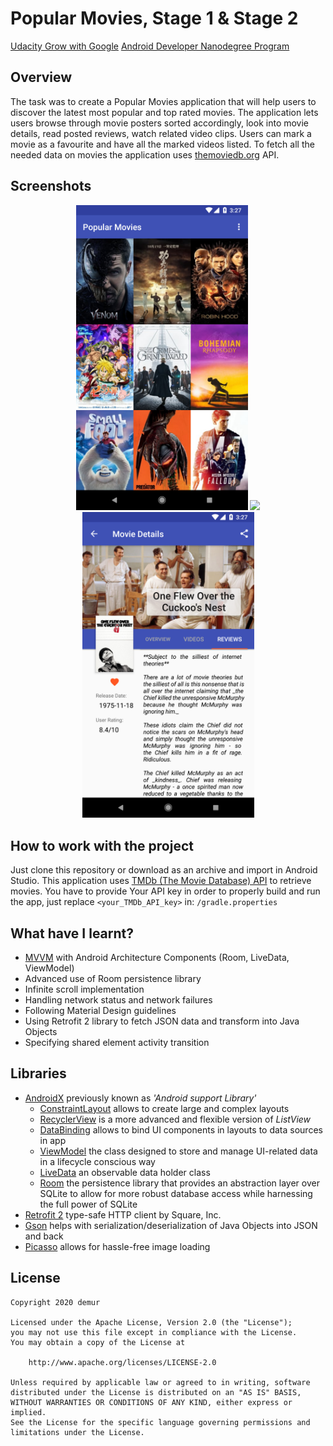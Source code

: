 # Popular Movies, Stage 1 & Stage 2
[Udacity Grow with Google](https://www.udacity.com/grow-with-google) [Android Developer Nanodegree Program](https://www.udacity.com/course/android-developer-nanodegree-by-google--nd801)

## Overview
The task was to create a Popular Movies application that will help users to discover the latest most popular and top rated movies.
The application lets users browse through movie posters sorted accordingly, look into movie details, read posted reviews, watch related video clips.
Users can mark a movie as a favourite and have all the marked videos listed.
To fetch all the needed data on movies the application uses [themoviedb.org](themoviedb.org) API.

## Screenshots
<p align="center">
    <img src="screenshots/Screenshot_1.png?raw=true" width=275 />
    <img src="screenshots/Demo.gif?raw=true" width=275 />
    <img src="screenshots/Screenshot_2.png?raw=true" width=275 />
</p>

## How to work with the project
Just clone this repository or download as an archive and import in Android Studio.
This application uses [TMDb (The Movie Database) API](https://www.themoviedb.org/documentation/api) to retrieve movies.
You have to provide Your API key in order to properly build and run the app, just replace `<your_TMDb_API_key>` in:
    ```
    /gradle.properties
    ```

## What have I learnt?
* [MVVM](https://en.wikipedia.org/wiki/Model%E2%80%93view%E2%80%93viewmodel) with Android Architecture Components (Room, LiveData, ViewModel)
* Advanced use of Room persistence library
* Infinite scroll implementation
* Handling network status and network failures
* Following Material Design guidelines
* Using Retrofit 2 library to fetch JSON data and transform into Java Objects
* Specifying shared element activity transition

## Libraries
* [AndroidX](https://developer.android.com/jetpack/androidx/) previously known as *'Android support Library'*
    * [ConstraintLayout](https://developer.android.com/training/constraint-layout) allows to create large and complex layouts
    * [RecyclerView](https://developer.android.com/guide/topics/ui/layout/recyclerview) is a more advanced and flexible version of *ListView*
    * [DataBinding](https://developer.android.com/topic/libraries/data-binding/) allows to bind UI components in layouts to data sources in app
    * [ViewModel](https://developer.android.com/topic/libraries/architecture/viewmodel) the class designed to store and manage UI-related data in a lifecycle conscious way
    * [LiveData](https://developer.android.com/topic/libraries/architecture/livedata) an observable data holder class
    * [Room](https://developer.android.com/topic/libraries/architecture/room) the persistence library that provides an abstraction layer over SQLite to allow for more robust database access while harnessing the full power of SQLite
* [Retrofit 2](https://github.com/square/retrofit) type-safe HTTP client by Square, Inc.
* [Gson](https://github.com/google/gson) helps with serialization/deserialization of Java Objects into JSON and back
* [Picasso](https://square.github.io/picasso/) allows for hassle-free image loading

## License
    Copyright 2020 demur

    Licensed under the Apache License, Version 2.0 (the "License");
    you may not use this file except in compliance with the License.
    You may obtain a copy of the License at

        http://www.apache.org/licenses/LICENSE-2.0

    Unless required by applicable law or agreed to in writing, software
    distributed under the License is distributed on an "AS IS" BASIS,
    WITHOUT WARRANTIES OR CONDITIONS OF ANY KIND, either express or implied.
    See the License for the specific language governing permissions and
    limitations under the License.